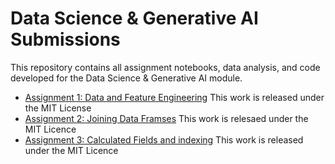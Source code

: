 # Data Science & Generative AI Submissions
This repository contains all assignment notebooks, data analysis, and code developed for the Data Science & Generative AI module.
- [Assignment 1: Data and Feature Engineering](./Assignment_1/2_01_data_and_feature_engineering_in_pandas_COMPLETED.ipynb)
This work is released under the MIT License
- [Assignment 2: Joining Data Framses](2_02_Joining_DataFramesCOMPLETED.ipynb)
This work is relesaed under the MIT Licence
- [Assignment 3: Calculated Fields and indexing](2_03_Calculated_Fields,_Indexing_and_SubsettingCOMPLTED.ipynb)
This work is released under the MIT Licence
